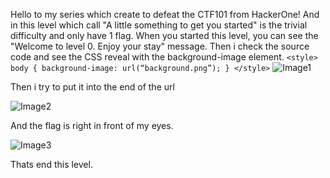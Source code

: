Hello to my series which create to defeat the CTF101 from HackerOne! And in this level which call "A little something to get you started" is the trivial difficulty and only have 1 flag.
When you started this level, you can see the "Welcome to level 0. Enjoy your stay" message.
Then i check the source code and see the CSS reveal with the background-image element.
```<style> body { background-image: url(“background.png”); } </style>```
![Image1](https://ibb.co/Ps04x4pt)

Then i try to put it into the end of the url 

![Image2](https://ibb.co/7dtFDQch)

And the flag is right in front of my eyes.

![Image3](https://ibb.co/7Nb3rzRC)

Thats end this level.
